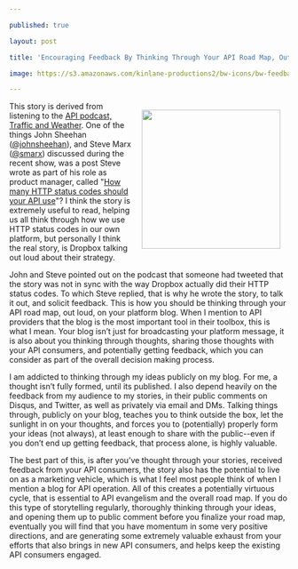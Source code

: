 ---
published: true
layout: post
title: 'Encouraging Feedback By Thinking Through Your API Road Map, Out In The Open, On Your Blog'
image: https://s3.amazonaws.com/kinlane-productions2/bw-icons/bw-feedback-loop.png
---

<p><img style="padding: 15px;" src="https://s3.amazonaws.com/kinlane-productions2/bw-icons/bw-feedback-loop.png" alt="" width="250" align="right" />
<p>This story is derived from listening to the <a href="http://trafficandweather.io/">API podcast, Traffic and Weather</a>. One of the things John Sheehan (<a href="/admin/blog/johnsheehan">@johnsheehan</a>), and Steve Marx (<a href="https://twitter.com/smarx">@smarx</a>) discussed during the recent show, was a post Steve wrote as part of his role as product manager, called "<a href="https://blogs.dropbox.com/developers/2015/04/how-many-http-status-codes-should-your-api-use/">How many HTTP status codes should your API use</a>"? I think the story is extremely useful to read, helping us all think through how we use HTTP status codes in our own platform, but personally I think the real story, is Dropbox talking out loud about their strategy.
<p>John and Steve pointed out on the podcast that someone had tweeted that the story was not in sync with the way Dropbox actually did their HTTP status codes. To which Steve replied, that is why he wrote the story, to talk it out, and solicit feedback. This is how you should be thinking through your API road map, out loud, on your platform blog. When I mention to API providers that the blog is the most important tool in their toolbox, this is what I mean. Your blog isn&rsquo;t just for broadcasting your platform message, it is also about you thinking through thoughts, sharing those thoughts with your API consumers, and potentially getting feedback, which you can consider as part of the overall decision making process.
<p>I am addicted to thinking through my ideas publicly on my blog. For me, a thought isn&rsquo;t fully formed, until its published. I also depend heavily on the feedback from my audience to my stories, in their public comments on Disqus, and Twitter, as well as privately via email and DMs. Talking things through, publicly on your blog, teaches you to think outside the box, let the sunlight in on your thoughts, and forces you to (potentially) properly form your ideas (not always), at least enough to share with the public--even if you don&rsquo;t end up getting feedback, that process alone, is highly valuable.
<p>The best part of this, is after you&rsquo;ve thought through your stories, received feedback from your API consumers, the story also has the potential to live on as a marketing vehicle, which is what I feel most people think of when I mention a blog for API operation. All of this creates a potentially virtuous cycle, that is essential to API evangelism and the overall road map. If you do this type of storytelling regularly, thoroughly thinking through your ideas, and opening them up to public comment before you finalize your road map, eventually you will find that you have momentum in some very positive directions, and are generating some extremely valuable exhaust from your efforts that also brings in new API consumers, and helps keep the existing API consumers engaged.

